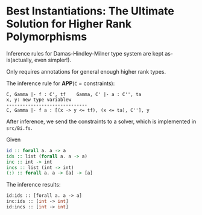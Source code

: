 # Best Instantiations: The Ultimate Solution for Higher Rank Polymorphisms

Inference rules for Damas-Hindley-Milner type system are kept as-is(actually, even simpler!).

Only requires annotations for general enough higher rank types.


The inference rule for **APP**(`C` = constraints):
```
C, Gamma |- f : C', tf    Gamma, C' |- a : C'', ta
x, y: new type variablew
------------------------------
C, Gamma |- f a : [(x -> y <= tf), (x <= ta), C''], y
```

After inference, we send the constraints to a solver, which is implemented in `src/Bi.fs`.


Given
```haskell
id :: forall a. a -> a
ids :: list (forall a. a -> a)
inc :: int -> int
incs :: list (int -> int)
(:) :: forall a. a -> [a] -> [a]
```

The inference results:

```ocaml
id:ids :: [forall a. a -> a]
inc:ids :: [int -> int]
id:incs :: [int -> int]
```
